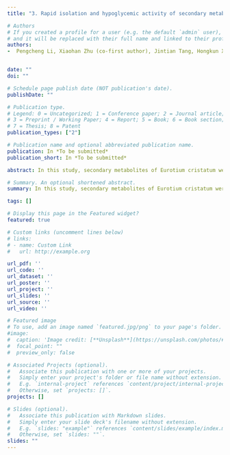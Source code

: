 ```yaml
---
title: "3. Rapid isolation and hypoglycemic activity of secondary metabolites of Eurotium cristatum by high speed countercurrent chromatography"

# Authors
# If you created a profile for a user (e.g. the default `admin` user), write the username (folder name) here 
# and it will be replaced with their full name and linked to their profile.
authors:
-  Pengcheng Li, Xiaohan Zhu (co-first author), Jintian Tang, Hongkun Xue, Xu Cai


date: ""
doi: ""

# Schedule page publish date (NOT publication's date).
publishDate: ""

# Publication type.
# Legend: 0 = Uncategorized; 1 = Conference paper; 2 = Journal article;
# 3 = Preprint / Working Paper; 4 = Report; 5 = Book; 6 = Book section;
# 7 = Thesis; 8 = Patent
publication_types: ["2"]

# Publication name and optional abbreviated publication name.
publication: In *To be submitted*
publication_short: In *To be submitted*

abstract: In this study, secondary metabolites of Eurotium cristatum were isolated and purified by high-speed counter-current chromatography (HSCCC), and their hypoglycemic activities were studied. The general-useful estimate of solvent systems (GUESS) for counter-current chromatography was employed to select the appropriate solvent systems of n-hexane-ethyl acetate-methanol-water (HEMW, 4:6:5:5, v/v/v/v) for HSCCC practice, and three compounds were separated from the crude ethyl acetate extract of Eurotium cristatum in one single step. 6.1 mg of Compounds 1, 5.6 mg of Compound 2 and 3.8 mg of Compound 3 were obtained from 100 mg of crude extract with a stationary phase retention of 75%. The compounds were then identified as emodin methyl ether, chrysophanol and emodin, respectively. The activity of the target compounds in the secondary metabolites of Eurotium cristatum was verified by testing their inhibition on α-glucosidase activity and molecular docking simulation. The results showed that emodin, chrysophanol and emodin methyl ether had significant inhibitory effects on the α-glucosidase activity. This work confirmed the effectiveness of HSCCC in the separation of compounds in complex extracts, and provided reference for further research and application of Eurotium cristatum.

# Summary. An optional shortened abstract.
summary: In this study, secondary metabolites of Eurotium cristatum were isolated and purified by high-speed counter-current chromatography (HSCCC), and their hypoglycemic activities were studied. 

tags: []

# Display this page in the Featured widget?
featured: true

# Custom links (uncomment lines below)
# links:
# - name: Custom Link
#   url: http://example.org

url_pdf: ''
url_code: ''
url_dataset: ''
url_poster: ''
url_project: ''
url_slides: ''
url_source: ''
url_video: ''

# Featured image
# To use, add an image named `featured.jpg/png` to your page's folder. 
#image:
#  caption: 'Image credit: [**Unsplash**](https://unsplash.com/photos/#pLCdAaMFLTE)'
#  focal_point: ""
#  preview_only: false

# Associated Projects (optional).
#   Associate this publication with one or more of your projects.
#   Simply enter your project's folder or file name without extension.
#   E.g. `internal-project` references `content/project/internal-project/index.md`.
#   Otherwise, set `projects: []`.
projects: []

# Slides (optional).
#   Associate this publication with Markdown slides.
#   Simply enter your slide deck's filename without extension.
#   E.g. `slides: "example"` references `content/slides/example/index.md`.
#   Otherwise, set `slides: ""`.
slides: ""
---
```


